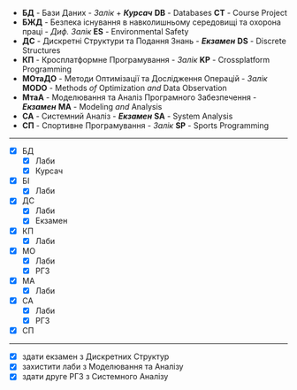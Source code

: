 - **БД** - Бази Даних - _Залік_ + **_Курсач_**
  **DB** - Databases
  **CT** - Course Project
- **БЖД** - Безпека існування в навколишньому середовищі та охорона праці - _Диф. Залік_
  **ES** - Environmental Safety
- **ДС** - Дискретні Структури та Подання Знань - **_Екзамен_**
  **DS** - Discrete Structures
- **КП** - Кросплатформне Програмування - _Залік_
  **KP** - Crossplatform Programming
- **МОтаДО** - Методи Оптимізації та Дослідження Операцій - _Залік_
  **MODO** - Methods _of_ Optimization _and_ Data Observation
- **МтаА** - Моделювання та Аналіз Програмного Забезпечення - **_Екзамен_**
  **MA** - Modeling _and_ Analysis
- **СА** - Системний Аналіз - **_Екзамен_**
  **SA** - System Analysis
- **СП** - Спортивне Програмування - _Залік_
  **SP** - Sports Programming

---

- [x] БД
  - [x] Лаби 
  - [x] Курсач
- [x] БІ
  - [x] Лаби
- [x] ДС
  - [x] Лаби 
  - [x] Екзамен   
- [x] КП
  - [x] Лаби
- [x] МО
  - [x] Лаби 
  - [x] РГЗ 
- [x] МА
  - [x] Лаби 
- [x] СА
  - [x] Лаби 
  - [x] РГЗ 
- [x] СП 

---

- [x] здати екзамен з Дискретних Структур 
- [x] захистити лаби з Моделювання та Аналізу 
- [x] здати друге РГЗ з Системного Аналізу